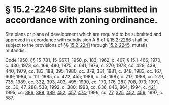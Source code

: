 # § 15.2-2246 Site plans submitted in accordance with zoning ordinance.

<p>Site plans or plans of development which are required to be submitted and approved in accordance with subdivision A 8 of § <a href='http://law.lis.virginia.gov/vacode/15.2-2286/'>15.2-2286</a> shall be subject to the provisions of §§ <a href='http://law.lis.virginia.gov/vacode/15.2-2241/'>15.2-2241</a> through <a href='http://law.lis.virginia.gov/vacode/15.2-2245/'>15.2-2245</a>, mutatis mutandis.</p><p>Code 1950, §§ 15-781, 15-967.1; 1950, p. 183; 1962, c. 407, § 15.1-466; 1970, c. 436; 1973, cc. 169, 480; 1975, c. 641; 1976, c. 270; 1978, cc. 429, 439, 440; 1979, cc. 183, 188, 395; 1980, cc. 379, 381; 1981, c. 348; 1983, cc. 167, 609; 1984, c. 111; 1985, cc. 422, 455; 1986, c. 54; 1987, c. 717; 1988, cc. 279, 735; 1989, cc. 332, 393, 403, 495; 1990, cc. 170, 176, 287, 708, 973; 1991, cc. 30, 47, 288, 538; 1992, c. 380; 1993, cc. 836, 846, 864; 1994, c. <a href='http://lis.virginia.gov/cgi-bin/legp604.exe?941+ful+CHAP0421'>421</a>; 1995, cc. <a href='http://lis.virginia.gov/cgi-bin/legp604.exe?951+ful+CHAP0386'>386</a>, <a href='http://lis.virginia.gov/cgi-bin/legp604.exe?951+ful+CHAP0388'>388</a>, <a href='http://lis.virginia.gov/cgi-bin/legp604.exe?951+ful+CHAP0389'>389</a>, <a href='http://lis.virginia.gov/cgi-bin/legp604.exe?951+ful+CHAP0452'>452</a>, <a href='http://lis.virginia.gov/cgi-bin/legp604.exe?951+ful+CHAP0457'>457</a>, <a href='http://lis.virginia.gov/cgi-bin/legp604.exe?951+ful+CHAP0474'>474</a>; 1996, cc. <a href='http://lis.virginia.gov/cgi-bin/legp604.exe?961+ful+CHAP0077'>77</a>, <a href='http://lis.virginia.gov/cgi-bin/legp604.exe?961+ful+CHAP0325'>325</a>, <a href='http://lis.virginia.gov/cgi-bin/legp604.exe?961+ful+CHAP0452'>452</a>, <a href='http://lis.virginia.gov/cgi-bin/legp604.exe?961+ful+CHAP0456'>456</a>; 1997, c. 587.</p>